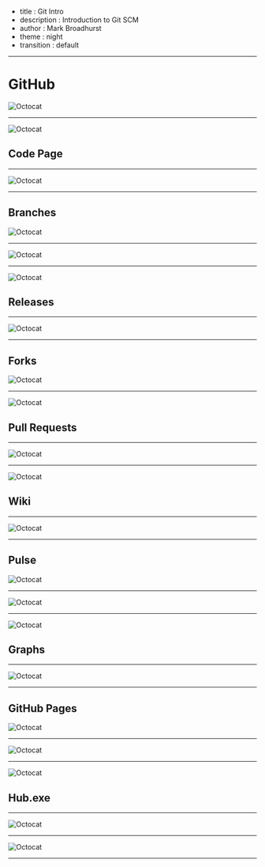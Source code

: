 - title : Git Intro
- description : Introduction to Git SCM
- author : Mark Broadhurst
- theme : night
- transition : default

***

# GitHub
![Octocat](images/Original.png)

***

![Octocat](images/ironcat.jpg)
## Code Page

***

![Octocat](images/code.png)

***

## Branches
![Octocat](images/homercat.png)

***

![Octocat](images/Branches.png)

***

![Octocat](images/stormtroopocat.png)
## Releases

***

![Octocat](images/Releases.png)

***

## Forks
![Octocat](images/twenty-percent-cooler-octocat.png)

***

![Octocat](images/spidertocat.png)
## Pull Requests

***

![Octocat](images/pullrequests.png)

***

![Octocat](images/octobiwan.jpg)
## Wiki

***

![Octocat](images/Wiki.png)

***

## Pulse
![Octocat](images/okal-eltocat.jpg)

***

![Octocat](images/Pulse.png)

***


![Octocat](images/heisencat.png)
## Graphs

***

![Octocat](images/Graphs.png)

***

## GitHub Pages
![Octocat](images/dojocat.jpg)

***

![Octocat](images/GitHubPages.png)

***

![Octocat](images/octotron.jpg)
## Hub.exe


***

![Octocat](images/Hub.png)

***


![Octocat](images/github-octocat.jpg)
***
